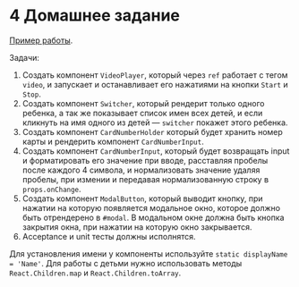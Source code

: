 # 4 Домашнее задание

[Пример работы](http://5a6f85acefbe5d025c141c9f.peaceful-dubinsky-11edb4.netlify.com).

Задачи:

1. Создать компонент `VideoPlayer`, который через `ref` работает с тегом `video`, и запускает и останавливает его нажатиями на кнопки `Start` и `Stop`.
1. Создать компонент `Switcher`, который рендерит только одного ребенка, а так же показывает список имен всех детей, и если кликнуть на имя одного из детей — `switcher` покажет этого ребенка.
1. Создать компонент `CardNumberHolder` который будет хранить номер карты и рендерить компонент `CardNumberInput`.
1. Создать компонент `CardNumberInput`, который будет возвращать input и форматировать его значение при вводе, расставляя пробелы после каждого 4 символа, и нормализовать значение удаляя пробелы, при измении и передавая нормализованную строку в `props.onChange`.
1. Создать компонент `ModalButton`, который выводит кнопку, при нажатии на которую появляется модальное окно, которое должно быть отрендерено в `#modal`. В модальном окне должна быть кнопка закрытия окна, при нажатии на которую окно закрывается.
1. Acceptance и unit тесты должны исполнятся.

Для установления имени у компоненты используйте `static displayName = 'Name'`.
Для работы с детьми нужно использовать методы `React.Children.map` и `React.Children.toArray`.

